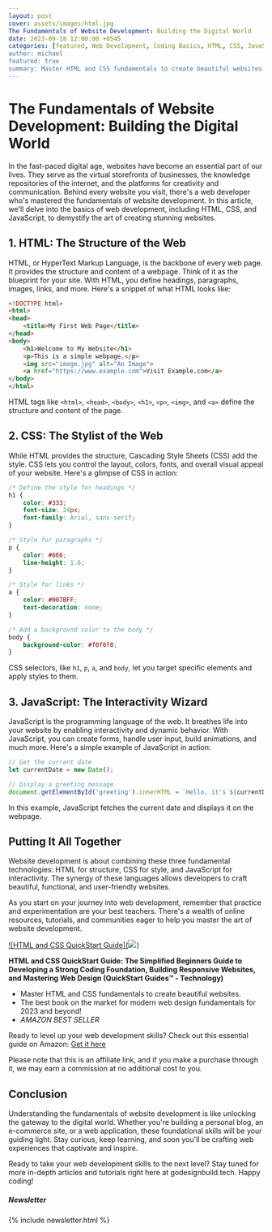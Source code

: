 ```yaml
---
layout: post
cover: assets/images/html.jpg
The Fundamentals of Website Development: Building the Digital World
date: 2023-09-18 12:00:00 +0545
categories: [featured, Web Development, Coding Basics, HTML, CSS, JavaScript, Beginner's Guide, Coding Fundamentals]
author: michael
featured: true
summary: Master HTML and CSS fundamentals to create beautiful websites.
---
```


# The Fundamentals of Website Development: Building the Digital World

In the fast-paced digital age, websites have become an essential part of our lives. They serve as the virtual storefronts of businesses, the knowledge repositories of the internet, and the platforms for creativity and communication. Behind every website you visit, there's a web developer who's mastered the fundamentals of website development. In this article, we'll delve into the basics of web development, including HTML, CSS, and JavaScript, to demystify the art of creating stunning websites.

## **1. HTML: The Structure of the Web**

HTML, or HyperText Markup Language, is the backbone of every web page. It provides the structure and content of a webpage. Think of it as the blueprint for your site. With HTML, you define headings, paragraphs, images, links, and more. Here's a snippet of what HTML looks like:

```html
<!DOCTYPE html>
<html>
<head>
    <title>My First Web Page</title>
</head>
<body>
    <h1>Welcome to My Website</h1>
    <p>This is a simple webpage.</p>
    <img src="image.jpg" alt="An Image">
    <a href="https://www.example.com">Visit Example.com</a>
</body>
</html>
```

HTML tags like `<html>`, `<head>`, `<body>`, `<h1>`, `<p>`, `<img>`, and `<a>` define the structure and content of the page.

## **2. CSS: The Stylist of the Web**

While HTML provides the structure, Cascading Style Sheets (CSS) add the style. CSS lets you control the layout, colors, fonts, and overall visual appeal of your website. Here's a glimpse of CSS in action:

```css
/* Define the style for headings */
h1 {
    color: #333;
    font-size: 24px;
    font-family: Arial, sans-serif;
}

/* Style for paragraphs */
p {
    color: #666;
    line-height: 1.6;
}

/* Style for links */
a {
    color: #007BFF;
    text-decoration: none;
}

/* Add a background color to the body */
body {
    background-color: #f0f0f0;
}
```

CSS selectors, like `h1`, `p`, `a`, and `body`, let you target specific elements and apply styles to them.

## **3. JavaScript: The Interactivity Wizard**

JavaScript is the programming language of the web. It breathes life into your website by enabling interactivity and dynamic behavior. With JavaScript, you can create forms, handle user input, build animations, and much more. Here's a simple example of JavaScript in action:

```javascript
// Get the current date
let currentDate = new Date();

// Display a greeting message
document.getElementById('greeting').innerHTML = `Hello, it's ${currentDate.toDateString()}!`;
```

In this example, JavaScript fetches the current date and displays it on the webpage.

## **Putting It All Together**

Website development is about combining these three fundamental technologies: HTML for structure, CSS for style, and JavaScript for interactivity. The synergy of these languages allows developers to craft beautiful, functional, and user-friendly websites.

As you start on your journey into web development, remember that practice and experimentation are your best teachers. There's a wealth of online resources, tutorials, and communities eager to help you master the art of website development.

[![HTML and CSS QuickStart Guide](<a href="https://www.amazon.com/HTML-CSS-QuickStart-Guide-Simplified/dp/1636100007?crid=2LUGUFFAH0IP1&keywords=website+development&qid=1695042989&sprefix=website+dev%2Caps%2C346&sr=8-7&linkCode=li2&tag=godesignbuild-20&linkId=6883b1da2e5f94b069b1b77a5aa3dc72&language=en_US&ref_=as_li_ss_il" target="_blank"><img border="0" src="//ws-na.amazon-adsystem.com/widgets/q?_encoding=UTF8&ASIN=1636100007&Format=_SL160_&ID=AsinImage&MarketPlace=US&ServiceVersion=20070822&WS=1&tag=godesignbuild-20&language=en_US" ></a><img src="https://ir-na.amazon-adsystem.com/e/ir?t=godesignbuild-20&language=en_US&l=li2&o=1&a=1636100007" width="1" height="1" border="0" alt="" style="border:none !important; margin:0px !important;" />)](https://amzn.to/3Pq7US8)

**HTML and CSS QuickStart Guide: The Simplified Beginners Guide to Developing a Strong Coding Foundation, Building Responsive Websites, and Mastering Web Design (QuickStart Guides™ - Technology)**

- Master HTML and CSS fundamentals to create beautiful websites.
- The best book on the market for modern web design fundamentals for 2023 and beyond!
- *AMAZON BEST SELLER*

Ready to level up your web development skills? Check out this essential guide on Amazon: [Get it here](https://amzn.to/3Pq7US8)

Please note that this is an affiliate link, and if you make a purchase through it, we may earn a commission at no additional cost to you.


## **Conclusion**

Understanding the fundamentals of website development is like unlocking the gateway to the digital world. Whether you're building a personal blog, an e-commerce site, or a web application, these foundational skills will be your guiding light. Stay curious, keep learning, and soon you'll be crafting web experiences that captivate and inspire.

Ready to take your web development skills to the next level? Stay tuned for more in-depth articles and tutorials right here at godesignbuild.tech. Happy coding!

<div class="sidebar-section">
    <h5><span>Newsletter</span></h5>
    {% include newsletter.html %}
  </div>